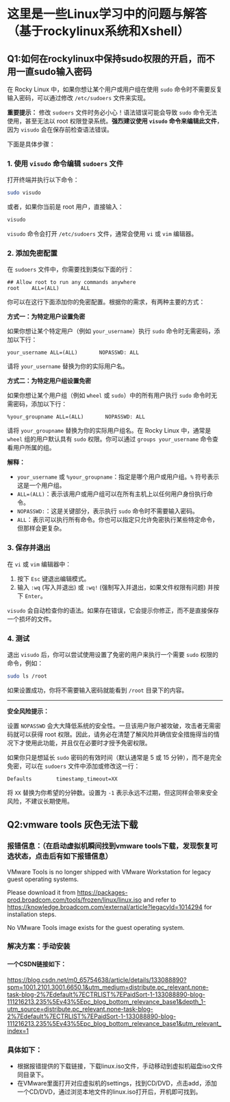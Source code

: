 # 这里是一些Linux学习中的问题与解答（基于rockylinux系统和Xshell）

## Q1:如何在rockylinux中保持sudo权限的开启，而不用一直sudo输入密码
在 Rocky Linux 中，如果你想让某个用户或用户组在使用 `sudo` 命令时不需要反复输入密码，可以通过修改 `/etc/sudoers` 文件来实现。

**重要提示：** 修改 `sudoers` 文件时务必小心！语法错误可能会导致 `sudo` 命令无法使用，甚至无法以 root 权限登录系统。**强烈建议使用 `visudo` 命令来编辑此文件**，因为 `visudo` 会在保存前检查语法错误。

下面是具体步骤：

### 1\. 使用 `visudo` 命令编辑 `sudoers` 文件

打开终端并执行以下命令：

```bash
sudo visudo
```

或者，如果你当前是 root 用户，直接输入：

```bash
visudo
```

`visudo` 命令会打开 `/etc/sudoers` 文件，通常会使用 `vi` 或 `vim` 编辑器。

### 2\. 添加免密配置

在 `sudoers` 文件中，你需要找到类似下面的行：

```
## Allow root to run any commands anywhere
root    ALL=(ALL)       ALL
```

你可以在这行下面添加你的免密配置。根据你的需求，有两种主要的方式：

**方式一：为特定用户设置免密**

如果你想让某个特定用户（例如 `your_username`）执行 `sudo` 命令时无需密码，添加以下行：

```
your_username ALL=(ALL)       NOPASSWD: ALL
```

请将 `your_username` 替换为你的实际用户名。

**方式二：为特定用户组设置免密**

如果你想让某个用户组（例如 `wheel` 或 `sudo`）中的所有用户执行 `sudo` 命令时无需密码，添加以下行：

```
%your_groupname ALL=(ALL)       NOPASSWD: ALL
```

请将 `your_groupname` 替换为你的实际用户组名。在 Rocky Linux 中，通常是 `wheel` 组的用户默认具有 `sudo` 权限。你可以通过 `groups your_username` 命令查看用户所属的组。

**解释：**

  * `your_username` 或 `%your_groupname`：指定是哪个用户或用户组。`%` 符号表示这是一个用户组。
  * `ALL=(ALL)`：表示该用户或用户组可以在所有主机上以任何用户身份执行命令。
  * `NOPASSWD:`：这是关键部分，表示执行 `sudo` 命令时不需要输入密码。
  * `ALL`：表示可以执行所有命令。你也可以指定只允许免密执行某些特定命令，但那样会更复杂。

### 3\. 保存并退出

在 `vi` 或 `vim` 编辑器中：

1.  按下 `Esc` 键退出编辑模式。
2.  输入 `:wq` (写入并退出) 或 `:wq!` (强制写入并退出，如果文件权限有问题) 并按下 `Enter`。

`visudo` 会自动检查你的语法。如果存在错误，它会提示你修正，而不是直接保存一个损坏的文件。

### 4\. 测试

退出 `visudo` 后，你可以尝试使用设置了免密的用户来执行一个需要 `sudo` 权限的命令，例如：

```bash
sudo ls /root
```

如果设置成功，你将不需要输入密码就能看到 `/root` 目录下的内容。

-----

**安全风险提示：**

设置 `NOPASSWD` 会大大降低系统的安全性。一旦该用户账户被攻破，攻击者无需密码就可以获得 root 权限。因此，请务必在清楚了解风险并确信安全措施得当的情况下才使用此功能，并且仅在必要时才授予免密权限。

如果你只是想延长 `sudo` 密码的有效时间（默认通常是 5 或 15 分钟），而不是完全免密，可以在 `sudoers` 文件中添加或修改这一行：

```
Defaults        timestamp_timeout=XX
```

将 `XX` 替换为你希望的分钟数。设置为 `-1` 表示永远不过期，但这同样会带来安全风险，不建议长期使用。

## Q2:vmware tools 灰色无法下载
### 报错信息：（在启动虚拟机瞬间找到vmware tools下载，发现恢复可选状态，点击后有如下报错信息）

VMware Tools is no longer shipped with VMware Workstation for legacy guest operating systems.

Please download it from https://packages-prod.broadcom.com/tools/frozen/linux/linux.iso and refer to https://knowledge.broadcom.com/external/article?legacyId=1014294 for installation steps.

No VMware Tools image exists for the guest operating system.

### 解决方案：手动安装
#### 一个CSDN链接如下：
https://blog.csdn.net/m0_65754638/article/details/133088890?spm=1001.2101.3001.6650.1&utm_medium=distribute.pc_relevant.none-task-blog-2%7Edefault%7ECTRLIST%7EPaidSort-1-133088890-blog-111216213.235%5Ev43%5Epc_blog_bottom_relevance_base1&depth_1-utm_source=distribute.pc_relevant.none-task-blog-2%7Edefault%7ECTRLIST%7EPaidSort-1-133088890-blog-111216213.235%5Ev43%5Epc_blog_bottom_relevance_base1&utm_relevant_index=1
### 具体如下：
- 根据报错提供的下载链接，下载linux.iso文件，手动移动到虚拟机磁盘iso文件同目录下。
- 在VMware里面打开对应虚拟机的settings，找到CD/DVD，点击add，添加一个CD/DVD，通过浏览本地文件的linux.iso打开后，开机即可找到。

